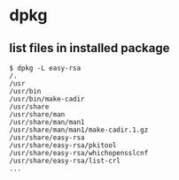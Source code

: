 # dpkg

## list files in installed package

```
$ dpkg -L easy-rsa
/.
/usr
/usr/bin
/usr/bin/make-cadir
/usr/share
/usr/share/man
/usr/share/man/man1
/usr/share/man/man1/make-cadir.1.gz
/usr/share/easy-rsa
/usr/share/easy-rsa/pkitool
/usr/share/easy-rsa/whichopensslcnf
/usr/share/easy-rsa/list-crl
...
```


